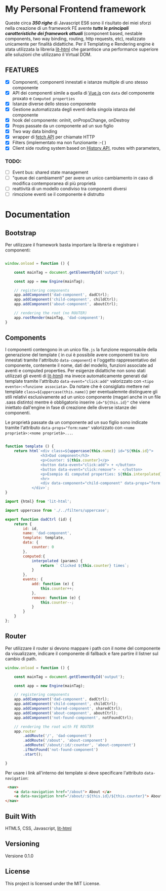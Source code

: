 # My Personal Frontend framework

Queste circa ***350 righe*** di Javascript ES6 sono il risultato dei miei sforzi nella creazione di un framework FE avente ___tutte le principali caratteristiche dei framework attuali___ (component based, nestable components, two way binding, routing, http requests, etc), realizzato unicamente per finalità didattiche. Per il Templating e Rendering engine è stata utilizzata la libreria [lit-html](https://github.com/polymer/lit-html) che garantisce una performance superiore alle soluzioni che utilizzano il Virtual DOM.

## FEATURES
- [x] Componenti, componenti  innestati e istanze multiple di uno stesso componente
- [x] API dei componenti simile a quella di [Vue.js](https://vuejs.org) con ```data``` del componente proxato e ```Computed properties```
- [x] Istanze diverse dello stesso componente
- [x] Gestione automatizzata degli eventi della singola istanza del componente
- [x] hook del componente: onInit, onPropsChange, onDestroy
- [x] Props passate da un componente ad un suo figlio
- [x] Two way data binding  
- [x] wrapper di [fetch API](https://github.com/github/fetch) per chiamate HTTP
- [x] Filters (implementato ma non funzionante :-( )
- [x] Client side routing system based on [History API](https://developer.mozilla.org/en-US/docs/Web/API/History), routes with parameters, 

### TODO:
- [ ] Event bus: shared state management
- [ ] "queue dei cambiamenti" per avere un unico cambiamento in caso di modifica contemporanea di più proprietà 
- [ ] reattività di un modello condiviso tra componenti diversi
- [ ] rimozione eventi se il componente è distrutto

# Documentation

## Bootstrap

Per utilizzare il framework basta importare la libreria e registrare i componenti:
```javascript

window.onload = function () {

    const mainTag = document.getElementById('output');

    const app = new Engine(mainTag);

    // registering components
    app.addComponent('dad-component', dadCtrl);
    app.addComponent('child-component', childCtrl);
    app.addComponent('about-component', aboutCtrl);

    // rendering the root (no ROUTER)
    app.rootRender(mainTag, 'dad-component');
}
```

## Components

I componenti contengono in un unico file```.js``` la funzione responsabile della generazione del template ( in cui è possibile avere componenti tra loro innestati tramite l'attributo ```data-component```) e l'oggetto rappresentativo del componente, contenente il nome, dati del modello, funzioni associate ad aventi e computed properties. Per esigenze didattiche non sono stati utilizzati gli eventi di [lit-html](https://github.com/polymer/lit-html)) ma invece automaticamente generati dal template tramite l'attributo ```data-event="click:add"``` valorizzato con ```<tipo evento>:<funzione associata>```. Da notare che è consigliato mettere nel template ```class=${uppercase(this.name)}``` per eventualemnte distinguere gli stili  relativi esclusivamente ad un unico componente (magari anche in un file .sass distinto) mentre è obbligatorio inserire ```id="${this.id}"``` che viene iniettato dall'engine in fase di creazione delle diverse istanze dei componenti.

Le proprietà passate da un componente ad un suo figlio sono indicate tramite l'attributo ```data-props="form:name"``` valorizzato con ```<nome proprietà>:<nome proprietà>...```. 

```javascript

function template () {
    return html`<div class=${uppercase(this.name)} id="${this.id}">
                <h3>Dad component</h3>  
                <p>Counter: ${this.counter}</p>
                <button data-event="click:add"> + </button>
                <button data-event="click:remove"> - </button>
                <p>Esempio di computed properties: ${this.interpolated}</p>
                <hr> 
                <div data-component="child-component" data-props="form:name"></div>
            </div>`;
}

import {html} from 'lit-html';

import uppercase from './../filters/uppercase';

export function dadCtrl (id) {
    return {
        id: id,
        name: 'dad-component',
        template: template,
        data: {
            counter: 0
        },
        computed:{
            interpolated (params) {
                return ` Clicked ${this.counter} times`;
            }
        },
        events: {
            add: function (e) {
                this.counter++;
            },
            remove: function (e) {
                this.counter--;
            }
        }
    }
};
```

## Router
Per utilizzare il router si devono mappare i path con il nome del componente da visualizzare, indicare il componente di fallback e fare partire il listner sul cambio di path.
```javascript
window.onload = function () {

    const mainTag = document.getElementById('output');

    const app = new Engine(mainTag);

    // registering components
    app.addComponent('dad-component', dadCtrl);
    app.addComponent('child-component', childCtrl);
    app.addComponent('shared-component', sharedCtrl);
    app.addComponent('about-component', aboutCtrl);
    app.addComponent('not-found-component', notFoundCtrl);

    // rendering the root with FE ROUTER
    app.router
        .addRoute('/', 'dad-component')
        .addRoute('/about', 'about-component')
        .addRoute('/about/:id/:counter', 'about-component')
        .ifNotFound('not-found-component')
        .start();

}
```

Per usare i link all'interno dei template si deve specificare l'attributo ```data-navigation```:
```html
 <nav>
    <a data-navigation href="/about"> About </a>
    <a data-navigation href="/about/:${this.id}/${this.counter}"> About "with params"</a>
</nav>
```


## Built With

HTML5, CSS, Javascript, [lit-html](https://github.com/polymer/lit-html)

## Versioning

Versione 0.1.0

## License

This project is licensed under the MIT License.






